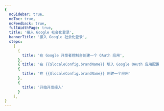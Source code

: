 ```yaml
---
{
  noSidebar: true,
  noToc: true,
  noFeedback: true,
  fullWidthPage: true,
  title: '接入 Google 社会化登录',
  bannerTitle: '接入 Google 社会化登录',
  steps:
    [
      {
        title: '在 Google 开发者控制台创建一个 OAuth 应用',
      },
      { title: '在 {{$localeConfig.brandName}} 填入 Google OAuth 应用配置' },
      {
        title: '在 {{$localeConfig.brandName}} 创建一个应用'
      },
      {
        title: '开始开发接入'
      }
    ],
}
---
```


<IntegrationDetail backLink="/guides/connections/social"/>
